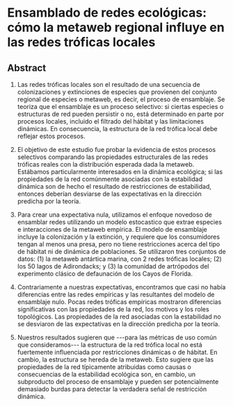 
# Ensamblado de redes ecológicas: cómo la metaweb regional influye en las redes tróficas locales

## Abstract 

1. Las redes tróficas locales son el resultado de una secuencia de colonizaciones y extinciones de especies que provienen del conjunto regional de especies o metaweb, es decir, el proceso de ensamblaje. Se teoriza que el ensamblaje es un proceso selectivo: si ciertas especies o estructuras de red pueden persistir o no, está determinado en parte por procesos locales, incluido el filtrado del hábitat y las limitaciones dinámicas. En consecuencia, la estructura de la red trófica local debe reflejar estos procesos.

2. El objetivo de este estudio fue probar la evidencia de estos procesos selectivos comparando las propiedades estructurales de las redes tróficas reales con la distribución esperada dada la metaweb. Estábamos particularmente interesados en la dinámica ecológica; si las propiedades de la red comúnmente asociadas con la estabilidad dinámica son de hecho el resultado de restricciones de estabilidad, entonces deberían desviarse de las expectativas en la dirección predicha por la teoría.

3. Para crear una expectativa nula, utilizamos el enfoque novedoso de ensamblar redes utilizando un modelo estocastico que extrae especies e interacciones de la metaweb empírica. El modelo de ensamblaje incluye la colonización y la extinción, y requiere que los consumidores tengan al menos una presa, pero no tiene restricciones acerca del tipo de hábitat ni de dinámica de poblaciones. Se utilizaron tres conjuntos de datos: (1) la metaweb antártica marina, con 2 redes tróficas locales; (2) los 50 lagos de Adirondacks; y (3) la comunidad de artrópodos del experimento clásico de defaunación de los Cayos de Florida.

4. Contrariamente a nuestras expectativas, encontramos que casi no había diferencias entre las redes empíricas y las resultantes del modelo de ensamblaje nulo. Pocas redes tróficas empíricas mostraron diferencias significativas con las propiedades de la red, los motivos y los roles topológicos. Las propiedades de la red asociadas con la estabilidad no se desviaron de las expectativas en la dirección predicha por la teoría.

5. Nuestros resultados sugieren que ---para las métricas de uso común que consideramos--- la estructura de la red trófica local no está fuertemente influenciada por restricciones dinámicas o de hábitat. En cambio, la estructura se hereda de la metaweb. Esto sugiere que las propiedades de la red típicamente atribuidas como causas o consecuencias de la estabilidad ecológica son, en cambio, un subproducto del proceso de ensamblaje y pueden ser potencialmente demasiado burdas para detectar la verdadera señal de restricción dinámica.